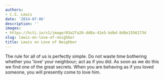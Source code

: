 ```yaml
---
authors:
- C.S. Lewis
date: '2014-07-06'
description: ''
images:
- https://hcti.io/v1/image/03a2fa26-dd8a-41e5-bdbd-8d8e1556173d
slug: lewis-on-love-of-neighbor
title: Lewis on Love of Neighbor
---
```


The rule for all of us is perfectly simple. Do not waste time bothering whether you 'love' your neighbour; act as if you did. As soon as we do this we find one of the great secrets. When you are behaving as if you loved someone, you will presently come to love him.